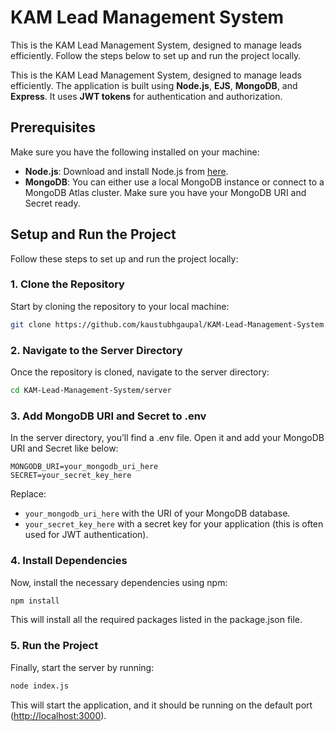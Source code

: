 
# KAM Lead Management System

This is the KAM Lead Management System, designed to manage leads efficiently. Follow the steps below to set up and run the project locally.

This is the KAM Lead Management System, designed to manage leads efficiently. The application is built using **Node.js**, **EJS**, **MongoDB**, and **Express**. It uses **JWT tokens** for authentication and authorization.

## Prerequisites

Make sure you have the following installed on your machine:

- **Node.js**: Download and install Node.js from [here](https://nodejs.org/).
- **MongoDB**: You can either use a local MongoDB instance or connect to a MongoDB Atlas cluster. Make sure you have your MongoDB URI and Secret ready.

## Setup and Run the Project

Follow these steps to set up and run the project locally:

### 1. Clone the Repository

Start by cloning the repository to your local machine:

```bash
git clone https://github.com/kaustubhgaupal/KAM-Lead-Management-System.git
```

### 2. Navigate to the Server Directory

Once the repository is cloned, navigate to the server directory:

```bash
cd KAM-Lead-Management-System/server
```

### 3. Add MongoDB URI and Secret to .env

In the server directory, you’ll find a .env file. Open it and add your MongoDB URI and Secret like below:

```env
MONGODB_URI=your_mongodb_uri_here
SECRET=your_secret_key_here
```

Replace:
- `your_mongodb_uri_here` with the URI of your MongoDB database.
- `your_secret_key_here` with a secret key for your application (this is often used for JWT authentication).

### 4. Install Dependencies

Now, install the necessary dependencies using npm:

```bash
npm install
```

This will install all the required packages listed in the package.json file.

### 5. Run the Project

Finally, start the server by running:

```bash
node index.js
```

This will start the application, and it should be running on the default port ([http://localhost:3000](http://localhost:5000)).
